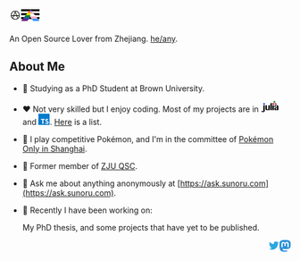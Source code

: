 ## ️<img style="height:1em;width:1em;display:inline-block;" src="https://github.com/sunoru/sunoru/raw/main/assets/anarcho_pacifism.gif"><img style="height:1em;display:inline-block;" src="https://github.com/sunoru/sunoru/raw/main/assets/ally.svg">

An Open Source Lover from Zhejiang. [he/any](https://pronouns.sunoru.com).

## About Me

- 🐻 Studying as a PhD Student at Brown University.

- ❤️ Not very skilled but I enjoy coding. Most of my projects are in
<code><img height="20" src="https://github.com/sunoru/sunoru/raw/main/assets/julia.svg"></code>
and
<code><img height="20" src="https://github.com/github/explore/raw/main/topics/typescript/typescript.png"></code>.
[Here](https://github.com/sunoru/sunoru/blob/main/projects.md) is a list.

- 🎲 I play competitive Pokémon, and I'm in the committee of [Pokémon Only in Shanghai](https://github.com/SHPMO).

- 🌊 Former member of [ZJU QSC](https://github.com/QSCTech).

- 💬 Ask me about anything anonymously at [https://ask.sunoru.com](https://ask.sunoru.com).

- 🔑 Recently I have been working on:

  My PhD thesis, and some projects that have yet to be published.

<a rel="me" href="https://hub.moon.moe/@s">
  <img align="right" alt="Mastodon" width="20px" src="https://github.com/sunoru/sunoru/raw/main/assets/mastodon.svg" />
</a>
<a href="https://twitter.com/sunoru_sidw">
  <img align="right" alt="Twitter" width="20px" src="https://github.com/sunoru/sunoru/raw/main/assets/twitter.svg" />
</a>
